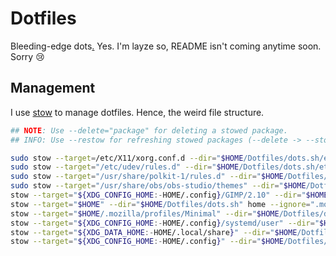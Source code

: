# Dotfiles
Bleeding-edge dots[.](https://blog.aktsbot.in/better-font-rendering-linux.html) Yes. I'm layze so, README isn't coming anytime soon. Sorry :cry:

## Management
I use [stow](https://savannah.gnu.org/projects/stow) to manage dotfiles. Hence, the weird file structure.
```bash
## NOTE: Use --delete="package" for deleting a stowed package.
## INFO: Use --restow for refreshing stowed packages (--delete -> --stow)

sudo stow --target=/etc/X11/xorg.conf.d --dir="$HOME/Dotfiles/dots.sh/etc/X11" xorg.conf.d
sudo stow --target="/etc/udev/rules.d" --dir="$HOME/Dotfiles/dots.sh/etc/udev" rules.d
sudo stow --target="/usr/share/polkit-1/rules.d" --dir="$HOME/Dotfiles/dots.sh/etc/polkit-1" rules.d
sudo stow --target="/usr/share/obs/obs-studio/themes" --dir="$HOME/Dotfiles/dots.sh/config/_explicit/obs-studio" themes
stow --target="${XDG_CONFIG_HOME:-HOME/.config}/GIMP/2.10" --dir="$HOME/Dotfiles/dots.sh/config/_explicit/GIMP" 2.10
stow --target="$HOME" --dir="$HOME/Dotfiles/dots.sh" home --ignore=".mozilla"
stow --target="$HOME/.mozilla/profiles/Minimal" --dir="$HOME/Dotfiles/dots.sh/home/.mozilla/profiles" Minimal
stow --target="${XDG_CONFIG_HOME:-HOME/.config}/systemd/user" --dir="$HOME/Dotfiles/dots.sh" services
stow --target="${XDG_DATA_HOME:-HOME/.local/share}" --dir="$HOME/Dotfiles/dots.sh/local" share
stow --target="${XDG_CONFIG_HOME:-HOME/.config}" --dir="$HOME/Dotfiles/dots.sh/config" --stow _files --stow _standalone --stow _secured
```

<!--
  vim:filetype=markdown
-->
